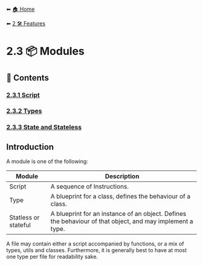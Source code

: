⬅ [🏠 Home](../../README.md)

⬅ [2 🛠 Features](../README.md)

# 2.3 📦 Modules

## 📄 Contents

### [2.3.1 Script](script.md)
### [2.3.2 Types](types.md)
### [2.3.3 State and Stateless](state_stateless.md)

## Introduction

A module is one of the following:

Module   | Description
---------|--------------
Script   | A sequence of Instructions.
Type     | A blueprint for a class, defines the behaviour of a class.
Statless or stateful    | A blueprint for an instance of an object. Defines the behaviour of that object, and may implement a type.

A file may contain either a script accompanied by functions, or a mix of types, utils and classes. 
Furthermore, it is generally best to have at most one type per file for readability sake.

